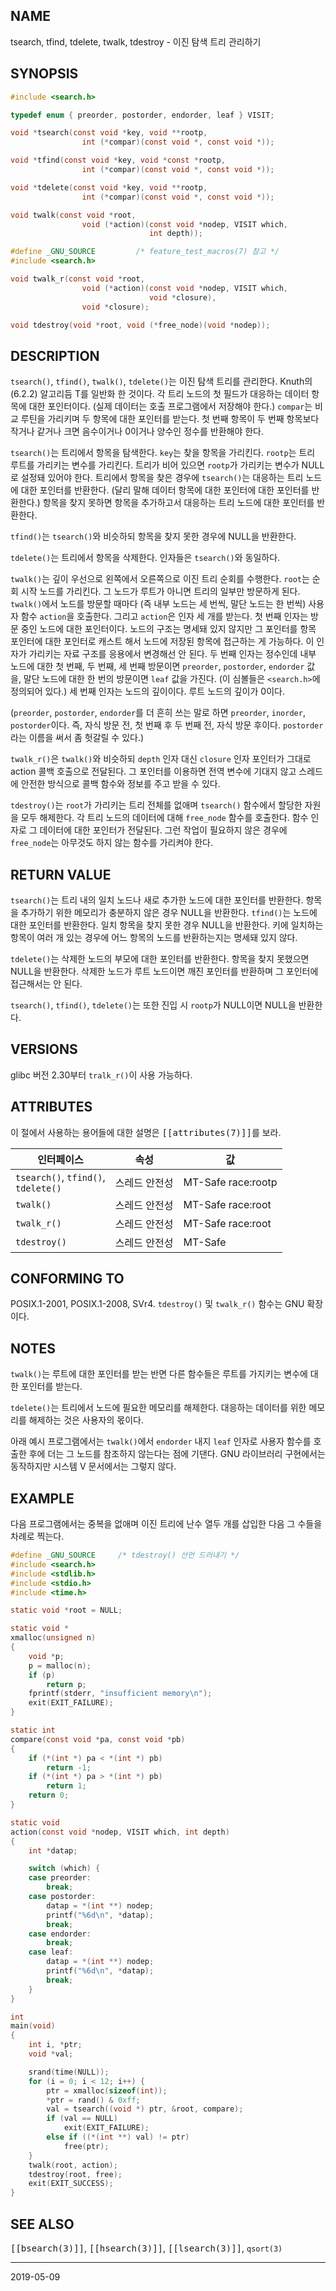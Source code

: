 ## NAME

tsearch, tfind, tdelete, twalk, tdestroy - 이진 탐색 트리 관리하기

## SYNOPSIS

```c
#include <search.h>

typedef enum { preorder, postorder, endorder, leaf } VISIT;

void *tsearch(const void *key, void **rootp,
                int (*compar)(const void *, const void *));

void *tfind(const void *key, void *const *rootp,
                int (*compar)(const void *, const void *));

void *tdelete(const void *key, void **rootp,
                int (*compar)(const void *, const void *));

void twalk(const void *root,
                void (*action)(const void *nodep, VISIT which,
                               int depth));

#define _GNU_SOURCE         /* feature_test_macros(7) 참고 */
#include <search.h>

void twalk_r(const void *root,
                void (*action)(const void *nodep, VISIT which,
                               void *closure),
                void *closure);

void tdestroy(void *root, void (*free_node)(void *nodep));
```

## DESCRIPTION

`tsearch()`, `tfind()`, `twalk()`, `tdelete()`는 이진 탐색 트리를 관리한다. Knuth의 (6.2.2) 알고리듬 T를 일반화 한 것이다. 각 트리 노드의 첫 필드가 대응하는 데이터 항목에 대한 포인터이다. (실제 데이터는 호출 프로그램에서 저장해야 한다.) `compar`는 비교 루틴을 가리키며 두 항목에 대한 포인터를 받는다. 첫 번째 항목이 두 번째 항목보다 작거나 같거나 크면 음수이거나 0이거나 양수인 정수를 반환해야 한다.

`tsearch()`는 트리에서 항목을 탐색한다. `key`는 찾을 항목을 가리킨다. `rootp`는 트리 루트를 가리키는 변수를 가리킨다. 트리가 비어 있으면 `rootp`가 가리키는 변수가 NULL로 설정돼 있어야 한다. 트리에서 항목을 찾은 경우에 `tsearch()`는 대응하는 트리 노드에 대한 포인터를 반환한다. (달리 말해 데이터 항목에 대한 포인터에 대한 포인터를 반환한다.) 항목을 찾지 못하면 항목을 추가하고서 대응하는 트리 노드에 대한 포인터를 반환한다.

`tfind()`는 `tsearch()`와 비슷하되 항목을 찾지 못한 경우에 NULL을 반환한다.

`tdelete()`는 트리에서 항목을 삭제한다. 인자들은 `tsearch()`와 동일하다.

`twalk()`는 깊이 우선으로 왼쪽에서 오른쪽으로 이진 트리 순회를 수행한다. `root`는 순회 시작 노드를 가리킨다. 그 노드가 루트가 아니면 트리의 일부만 방문하게 된다. `twalk()`에서 노드를 방문할 때마다 (즉 내부 노드는 세 번씩, 말단 노드는 한 번씩) 사용자 함수 `action`을 호출한다. 그리고 `action`은 인자 세 개를 받는다. 첫 번째 인자는 방문 중인 노드에 대한 포인터이다. 노드의 구조는 명세돼 있지 않지만 그 포인터를 항목 포인터에 대한 포인터로 캐스트 해서 노드에 저장된 항목에 접근하는 게 가능하다. 이 인자가 가리키는 자료 구조를 응용에서 변경해선 안 된다. 두 번째 인자는 정수인데 내부 노드에 대한 첫 번째, 두 번째, 세 번째 방문이면 `preorder`, `postorder`, `endorder` 값을, 말단 노드에 대한 한 번의 방문이면 `leaf` 값을 가진다. (이 심볼들은 `<search.h>`에 정의되어 있다.) 세 번째 인자는 노드의 깊이이다. 루트 노드의 깊이가 0이다.

(`preorder`, `postorder`, `endorder`를 더 흔히 쓰는 말로 하면 `preorder`, `inorder`, `postorder`이다. 즉, 자식 방문 전, 첫 번째 후 두 번째 전, 자식 방문 후이다. `postorder`라는 이름을 써서 좀 헛갈릴 수 있다.)

`twalk_r()`은 `twalk()`와 비슷하되 `depth` 인자 대신 `closure` 인자 포인터가 그대로 action 콜백 호출으로 전달된다. 그 포인터를 이용하면 전역 변수에 기대지 않고 스레드에 안전한 방식으로 콜백 함수와 정보를 주고 받을 수 있다.

`tdestroy()`는 `root`가 가리키는 트리 전체를 없애며 `tsearch()` 함수에서 할당한 자원을 모두 해제한다. 각 트리 노드의 데이터에 대해 `free_node` 함수를 호출한다. 함수 인자로 그 데이터에 대한 포인터가 전달된다. 그런 작업이 필요하지 않은 경우에 `free_node`는 아무것도 하지 않는 함수를 가리켜야 한다.

## RETURN VALUE

`tsearch()`는 트리 내의 일치 노드나 새로 추가한 노드에 대한 포인터를 반환한다. 항목을 추가하기 위한 메모리가 충분하지 않은 경우 NULL을 반환한다. `tfind()`는 노드에 대한 포인터를 반환한다. 일치 항목을 찾지 못한 경우 NULL을 반환한다. 키에 일치하는 항목이 여러 개 있는 경우에 어느 항목의 노드를 반환하는지는 명세돼 있지 않다.

`tdelete()`는 삭제한 노드의 부모에 대한 포인터를 반환한다. 항목을 찾지 못했으면 NULL을 반환한다. 삭제한 노드가 루트 노드이면 깨진 포인터를 반환하며 그 포인터에 접근해서는 안 된다.

`tsearch()`, `tfind()`, `tdelete()`는 또한 진입 시 `rootp`가 NULL이면 NULL을 반환한다.

## VERSIONS

glibc 버전 2.30부터 `tralk_r()`이 사용 가능하다.

## ATTRIBUTES

이 절에서 사용하는 용어들에 대한 설명은 <tt>[[attributes(7)]]</tt>를 보라.

| 인터페이스 | 속성 | 값 |
| --- | --- | --- |
| `tsearch()`, `tfind()`,<br>`tdelete()` | 스레드 안전성 | MT-Safe race:rootp |
| `twalk()` | 스레드 안전성 | MT-Safe race:root |
| `twalk_r()` | 스레드 안전성 | MT-Safe race:root |
| `tdestroy()` | 스레드 안전성 | MT-Safe |

## CONFORMING TO

POSIX.1-2001, POSIX.1-2008, SVr4. `tdestroy()` 및 `twalk_r()` 함수는 GNU 확장이다.

## NOTES

`twalk()`는 루트에 대한 포인터를 받는 반면 다른 함수들은 루트를 가지키는 변수에 대한 포인터를 받는다.

`tdelete()`는 트리에서 노드에 필요한 메모리를 해제한다. 대응하는 데이터를 위한 메모리를 해제하는 것은 사용자의 몫이다.

아래 예시 프로그램에서는 `twalk()`에서 `endorder` 내지 `leaf` 인자로 사용자 함수를 호출한 후에 더는 그 노드를 참조하지 않는다는 점에 기댄다. GNU 라이브러리 구현에서는 동작하지만 시스템 V 문서에서는 그렇지 않다.

## EXAMPLE

다음 프로그램에서는 중복을 없애며 이진 트리에 난수 열두 개를 삽입한 다음 그 수들을 차례로 찍는다.

```c
#define _GNU_SOURCE     /* tdestroy() 선언 드러내기 */
#include <search.h>
#include <stdlib.h>
#include <stdio.h>
#include <time.h>

static void *root = NULL;

static void *
xmalloc(unsigned n)
{
    void *p;
    p = malloc(n);
    if (p)
        return p;
    fprintf(stderr, "insufficient memory\n");
    exit(EXIT_FAILURE);
}

static int
compare(const void *pa, const void *pb)
{
    if (*(int *) pa < *(int *) pb)
        return -1;
    if (*(int *) pa > *(int *) pb)
        return 1;
    return 0;
}

static void
action(const void *nodep, VISIT which, int depth)
{
    int *datap;

    switch (which) {
    case preorder:
        break;
    case postorder:
        datap = *(int **) nodep;
        printf("%6d\n", *datap);
        break;
    case endorder:
        break;
    case leaf:
        datap = *(int **) nodep;
        printf("%6d\n", *datap);
        break;
    }
}

int
main(void)
{
    int i, *ptr;
    void *val;

    srand(time(NULL));
    for (i = 0; i < 12; i++) {
        ptr = xmalloc(sizeof(int));
        *ptr = rand() & 0xff;
        val = tsearch((void *) ptr, &root, compare);
        if (val == NULL)
            exit(EXIT_FAILURE);
        else if ((*(int **) val) != ptr)
            free(ptr);
    }
    twalk(root, action);
    tdestroy(root, free);
    exit(EXIT_SUCCESS);
}
```

## SEE ALSO

<tt>[[bsearch(3)]]</tt>, <tt>[[hsearch(3)]]</tt>, <tt>[[lsearch(3)]]</tt>, `qsort(3)`

----

2019-05-09
